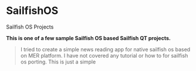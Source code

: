 # SailfishOS
Sailfish OS Projects

**This is one of a few sample Sailfish OS based Sailfish QT projects.**
> I tried to create a simple news reading app for native sailfish os based on MER platform.
> I have not covered any tutorial or how to for sailfish os porting. This is just a simple
